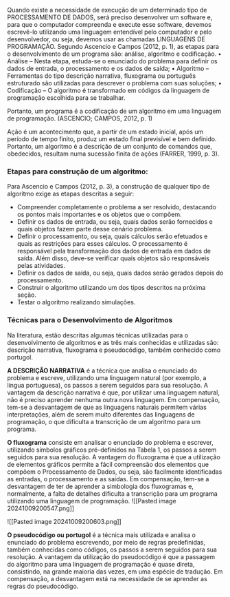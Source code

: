 
Quando existe a necessidade de execução de um determinado tipo de PROCESSAMENTO DE DADOS, será preciso desenvolver um software e, para que o computador compreenda e execute esse software, devemos escrevê-lo utilizando uma linguagem entendível pelo computador e pelo desenvolvedor, ou seja, devemos usar as chamadas LINGUAGENS DE PROGRAMAÇÃO. 
Segundo Ascencio e Campos (2012, p. 1), as etapas para o desenvolvimento de um programa são: análise, algoritmo e codificação. 
• Análise – Nesta etapa, estuda-se o enunciado do problema para definir os dados de entrada, o processamento e os dados de saída; 
• Algoritmo – Ferramentas do tipo descrição narrativa, fluxograma ou português estruturado são utilizadas para descrever o problema com suas soluções; 
• Codificação – O algoritmo é transformado em códigos da linguagem de programação escolhida para se trabalhar.

Portanto, um programa é a codificação de um algoritmo em uma linguagem de programação. (ASCENCIO; CAMPOS, 2012, p. 1)

Ação é um acontecimento que, a partir de um estado inicial, após um período de tempo finito, produz um estado final previsível e bem definido. Portanto, um algoritmo é a descrição de um conjunto de comandos que, obedecidos, resultam numa sucessão finita de ações (FARRER, 1999, p. 3).

### Etapas para construção de um algoritmo:

Para Ascencio e Campos (2012, p. 3), a construção de qualquer tipo de algoritmo exige as etapas descritas a seguir: 
- Compreender completamente o problema a ser resolvido, destacando os pontos mais importantes e os objetos que o compõem. 
- Definir os dados de entrada, ou seja, quais dados serão fornecidos e quais objetos fazem parte desse cenário problema. 
- Definir o processamento, ou seja, quais cálculos serão efetuados e quais as restrições para esses cálculos. O processamento é responsável pela transformação dos dados de entrada em dados de saída. Além disso, deve-se verificar quais objetos são responsáveis pelas atividades. 
- Definir os dados de saída, ou seja, quais dados serão gerados depois do processamento. 
- Construir o algoritmo utilizando um dos tipos descritos na próxima seção. 
- Testar o algoritmo realizando simulações.

### Técnicas para o Desenvolvimento de Algoritmos

Na literatura, estão descritas algumas técnicas utilizadas para o desenvolvimento de algoritmos e as três mais conhecidas e utilizadas são: descrição narrativa, fluxograma e pseudocódigo, também conhecido como portugol.

**A DESCRIÇÃO NARRATIVA** é a técnica que analisa o enunciado do problema e escreve, utilizando uma linguagem natural (por exemplo, a língua portuguesa), os passos a serem seguidos para sua resolução. A vantagem da descrição narrativa é que, por utilizar uma linguagem natural, não é preciso aprender nenhuma outra nova linguagem. Em compensação, tem-se a desvantagem de que as linguagens naturais permitem várias interpretações, além de serem muito diferentes das linguagens de programação, o que dificulta a transcrição de um algoritmo para um programa.

**O fluxograma** consiste em analisar o enunciado do problema e escrever, utilizando símbolos gráficos pré-definidos na Tabela 1, os passos a serem seguidos para sua resolução. A vantagem do fluxograma é que a utilização de elementos gráficos permite a fácil compreensão dos elementos que compõem o Processamento de Dados, ou seja, são facilmente identificadas as entradas, o processamento e as saídas. Em compensação, tem-se a desvantagem de ter de aprender a simbologia dos fluxogramas e, normalmente, a falta de detalhes dificulta a transcrição para um programa utilizando uma linguagem de programação.
![[Pasted image 20241009200547.png]]

![[Pasted image 20241009200603.png]]

**O pseudocódigo ou portugol** é a técnica mais utilizada e analisa o enunciado do problema escrevendo, por meio de regras predefinidas, também conhecidas como códigos, os passos a serem seguidos para sua resolução. A vantagem da utilização do pseudocódigo é que a passagem do algoritmo para uma linguagem de programação é quase direta, consistindo, na grande maioria das vezes, em uma espécie de tradução. Em compensação, a desvantagem está na necessidade de se aprender as regras do pseudocódigo.